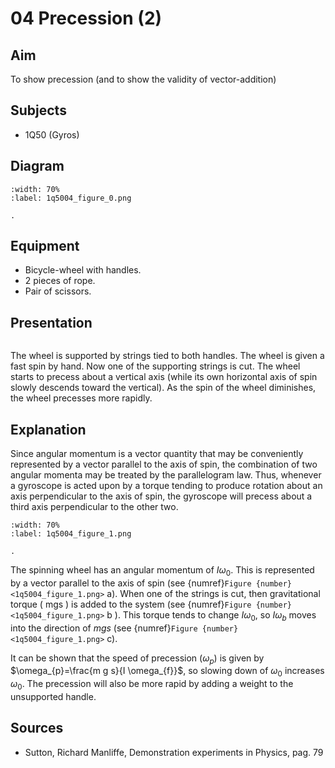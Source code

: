 # 04 Precession (2) 
  
## Aim   
 To show precession (and to show the validity of vector-addition)    
  
## Subjects   
* 1Q50 (Gyros)   

## Diagram
   
```{figure} figures/figure_0.png
:width: 70%  
:label: 1q5004_figure_0.png  

. 
```

## Equipment
 *  Bicycle-wheel with handles. 
 *  2 pieces of rope. 
 *  Pair of scissors.
    
  
## Presentation

```{iframe} https://www.youtube.com/embed/EutntrR6P5E?si=VnCF6d6sR37rEBOn
```

The wheel is supported by strings tied to both handles. The wheel is given a fast spin by hand. Now one of the supporting strings is cut. The wheel starts to precess about a vertical axis (while its own horizontal axis of spin slowly descends toward the vertical). As the spin of the wheel diminishes, the wheel precesses more rapidly. 
  
## Explanation   
Since angular momentum is a vector quantity that may be conveniently represented by a vector parallel to the axis of spin, the combination of two angular momenta may be treated by the parallelogram law. Thus, whenever a gyroscope is acted upon by a torque tending to produce rotation about an axis perpendicular to the axis of spin, the gyroscope will precess about a third axis perpendicular to the other two.

```{figure} figures/figure_1.png
:width: 70%  
:label: 1q5004_figure_1.png  

. 
```
The spinning wheel has an angular momentum of $I \omega_{0}$. This is represented by a vector parallel to the axis of spin (see  {numref}`Figure {number} <1q5004_figure_1.png>` a). When one of the strings is cut, then gravitational torque ( $\mathrm{mgs}$ ) is added to the system (see  {numref}`Figure {number} <1q5004_figure_1.png>` b ). This torque tends to change $I \omega_{0}$, so $I \omega_{b}$ moves into the direction of $m g s$ (see  {numref}`Figure {number} <1q5004_figure_1.png>` c).

It can be shown that the speed of precession $\left(\omega_{p}\right)$ is given by $\omega_{p}=\frac{m g s}{I \omega_{f}}$, so slowing down of $\omega_{0}$ increases $\omega_{0}$. The precession will also be more rapid by adding a weight to the unsupported handle.    
  
## Sources
 *  Sutton, Richard Manliffe, Demonstration experiments in Physics, pag. 79
  
